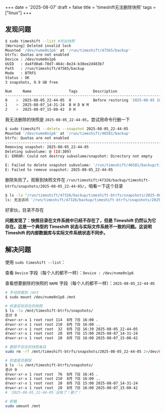 +++
date = '2025-08-07'
draft = false
title = 'timeshift无法删除快照'
tags = ["linux"]
+++

## 发现问题

```bash
$ sudo timeshift --list #列出快照
[Warning] Deleted invalid lock
Mounted '/dev/nvme0n1p6' at '/run/timeshift/47565/backup'
btrfs: Quotas are not enabled
Device : /dev/nvme0n1p6
UUID   : da4fd0a6-78d7-464c-8e24-b38ee2d483b7
Path   : /run/timeshift/47565/backup
Mode   : BTRFS
Status : OK
3 snapshots, 9.9 GB free

Num     Name                 Tags       Description                                 
------------------------------------------------------------------------------
0    >  2025-08-05_22-44-05  O          Before restoring '2025-08-05 10:18 下午'  
1    >  2025-08-07_14-31-24  B H D W M                                              
2    >  2025-08-07_15-08-42  O H                                                    


```

我无法删除的快照是 `2025-08-05_22-44-05`，尝试用命令行删一下

```bash
$ sudo timeshift --delete --snapshot 2025-08-05_22-44-05                                       ✔ 
Mounted '/dev/nvme0n1p6' at '/run/timeshift/46581/backup'
btrfs: Quotas are not enabled
------------------------------------------------------------------------------
Removing snapshot: 2025-08-05_22-44-05
Deleting subvolume: @ (Id:309)
E: ERROR: Could not destroy subvolume/snapshot: Directory not empty

E: Failed to delete snapshot subvolume: '/run/timeshift/46581/backup/timeshift-btrfs/snapshots/2025-08-05_22-44-05/@'
E: Failed to remove snapshot: 2025-08-05_22-44-05
```

删除失败了。观察到快照文件在 `/run/timeshift/47326/backup/timeshift-btrfs/snapshots/2025-08-05_22-44-05/`，咱看一下这个目录

```bash
$ ls -la "/run/timeshift/47326/backup/timeshift-btrfs/snapshots/2025-08-05_22-44-05/"
ls: 无法访问 '/run/timeshift/47326/backup/timeshift-btrfs/snapshots/2025-08-05_22-44-05/': 没有那个文件或目录
```

好家伙，目录不存在

**问题发现了：快照目录在文件系统中已经不存在了，但是 Timeshift 仍然认为它存在。这是一个典型的 Timeshift 状态与实际文件系统不一致的问题。这说明 Timeshift 的内部数据库与实际文件系统状态不同步。**

## 解决问题

使用 `sudo timeshift --list`：

查看 `Device` 字段（每个人的都不一样）：`Device : /dev/nvme0n1p6` ​

查看想要删除的快照的 `NAME` 字段（每个人的都不一样）：`2025-08-05_22-44-05` ​

```bash
# 手动挂载到 /mnt
$ sudo mount /dev/nvme0n1p6 /mnt

# 检查实际存在的快照
$ ls -la /mnt/timeshift-btrfs/snapshots/
总计 0
drwxr-xr-x 1 root root 114  8月 7日 16:00 .
drwxr-xr-x 1 root root 210  8月 7日 16:00 ..
drwxr-xr-x 1 root root  32  8月 7日 16:39 2025-08-05_22-44-05
drwxr-xr-x 1 root root  20  8月 7日 15:00 2025-08-07_14-31-24
drwxr-xr-x 1 root root  20  8月 7日 16:00 2025-08-07_15-08-42

# 删除不存在的快照条目
sudo rm -rf /mnt/timeshift-btrfs/snapshots/2025-08-05_22-44-05 2>/dev/null

# 检查是否删除
$ ls -la /mnt/timeshift-btrfs/snapshots/
总计 0
drwxr-xr-x 1 root root  76  8月 7日 16:45 .
drwxr-xr-x 1 root root 210  8月 7日 16:00 ..
drwxr-xr-x 1 root root  20  8月 7日 15:00 2025-08-07_14-31-24
drwxr-xr-x 1 root root  20  8月 7日 16:00 2025-08-07_15-08-42
# `2025-08-05_22-44-05`没有了！删了！

# 卸载
sudo umount /mnt
```

‍
